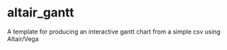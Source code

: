# altair_gantt
A template for producing an interactive gantt chart from a simple csv using Altair/Vega

